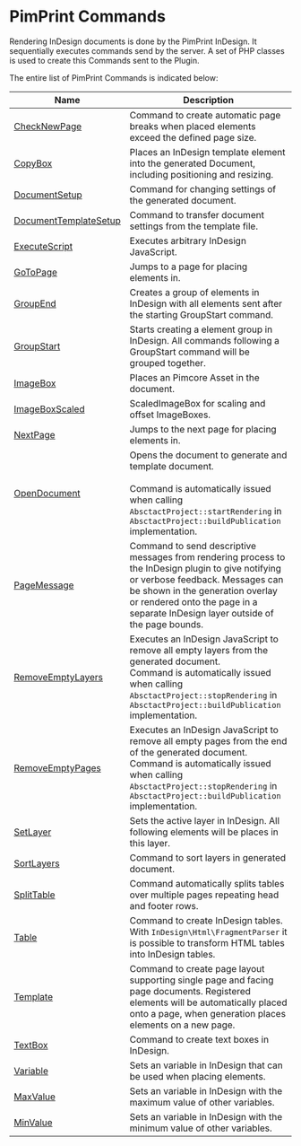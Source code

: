 # PimPrint Commands

Rendering InDesign documents is done by the PimPrint InDesign. It sequentially executes commands send by the server.
A set of PHP classes is used to create this Commands sent to the Plugin.

The entire list of PimPrint Commands is indicated below:

| Name                                                                                                                                       | Description                                                                                                                                                                                                                                                  |
|--------------------------------------------------------------------------------------------------------------------------------------------|--------------------------------------------------------------------------------------------------------------------------------------------------------------------------------------------------------------------------------------------------------------|
| [CheckNewPage](https://github.com/mds-agenturgruppe/pimprint-core-bundle/tree/3.x/src/InDesign/Command/CheckNewPage.php)                   | Command to create automatic page breaks when placed elements exceed the defined page size.                                                                                                                                                                   |
| [CopyBox](https://github.com/mds-agenturgruppe/pimprint-core-bundle/tree/3.x/src/InDesign/Command/CopyBox.php)                             | Places an InDesign template element into the generated Document, including positioning and resizing.                                                                                                                                                         |
| [DocumentSetup](https://github.com/mds-agenturgruppe/pimprint-core-bundle/tree/3.x/src/InDesign/Command/DocumentSetup.php)                 | Command for changing settings of the generated document.                                                                                                                                                                                                     |
| [DocumentTemplateSetup](https://github.com/mds-agenturgruppe/pimprint-core-bundle/tree/3.x/src/InDesign/Command/DocumentTemplateSetup.php) | Command to transfer document settings from the template file.                                                                                                                                                                                                |
| [ExecuteScript](https://github.com/mds-agenturgruppe/pimprint-core-bundle/tree/3.x/src/InDesign/Command/ExecuteScript.php)                 | Executes arbitrary InDesign JavaScript.                                                                                                                                                                                                                      |
| [GoToPage](https://github.com/mds-agenturgruppe/pimprint-core-bundle/tree/3.x/src/InDesign/Command/GoToPage.php)                           | Jumps to a page for placing elements in.                                                                                                                                                                                                                     |
| [GroupEnd](https://github.com/mds-agenturgruppe/pimprint-core-bundle/tree/3.x/src/InDesign/Command/GroupEnd.php)                           | Creates a group of elements in InDesign with all elements sent after the starting GroupStart command.                                                                                                                                                        |
| [GroupStart](https://github.com/mds-agenturgruppe/pimprint-core-bundle/tree/3.x/src/InDesign/Command/GroupStart.php)                       | Starts creating a element group in InDesign. All commands following a GroupStart command will be grouped together.                                                                                                                                           |
| [ImageBox](https://github.com/mds-agenturgruppe/pimprint-core-bundle/tree/3.x/src/InDesign/Command/ImageBox.php)                           | Places an Pimcore Asset in the document.                                                                                                                                                                                                                     |
| [ImageBoxScaled](https://github.com/mds-agenturgruppe/pimprint-core-bundle/tree/3.x/src/InDesign/Command/ImageBoxScaled.php)               | ScaledImageBox for scaling and offset ImageBoxes.                                                                                                                                                                                                            |
| [NextPage](https://github.com/mds-agenturgruppe/pimprint-core-bundle/tree/3.x/src/InDesign/Command/NextPage.php)                           | Jumps to the next page for placing elements in.                                                                                                                                                                                                              |
| [OpenDocument](https://github.com/mds-agenturgruppe/pimprint-core-bundle/tree/3.x/src/InDesign/Command/OpenDocument.php)                   | Opens the document to generate and template document.<br><br>Command is automatically issued when calling `AbsctactProject::startRendering` in `AbsctactProject::buildPublication` implementation.                                                           |
| [PageMessage](https://github.com/mds-agenturgruppe/pimprint-core-bundle/tree/3.x/src/InDesign/Command/PageMessage.php)                     | Command to send descriptive messages from rendering process to the InDesign plugin to give notifying or verbose feedback. Messages can be shown in the generation overlay or rendered onto the page in a separate InDesign layer outside of the page bounds. |
| [RemoveEmptyLayers](https://github.com/mds-agenturgruppe/pimprint-core-bundle/tree/3.x/src/InDesign/Command/RemoveEmptyLayers.php)         | Executes an InDesign JavaScript to remove all empty layers from the generated document.<br>Command is automatically issued when calling `AbsctactProject::stopRendering` in `AbsctactProject::buildPublication` implementation.                              |
| [RemoveEmptyPages](https://github.com/mds-agenturgruppe/pimprint-core-bundle/tree/3.x/src/InDesign/Command/RemoveEmptyPages.php)           | Executes an InDesign JavaScript to remove all empty pages from the end of the generated document.<br>Command is automatically issued when calling `AbsctactProject::stopRendering` in `AbsctactProject::buildPublication` implementation.                    |
| [SetLayer](https://github.com/mds-agenturgruppe/pimprint-core-bundle/tree/3.x/src/InDesign/Command/SetLayer.php)                           | Sets the active layer in InDesign. All following elements will be places in this layer.                                                                                                                                                                      |
| [SortLayers](https://github.com/mds-agenturgruppe/pimprint-core-bundle/tree/3.x/src/InDesign/Command/SortLayers.php)                       | Command to sort layers in generated document.                                                                                                                                                                                                                |
| [SplitTable](https://github.com/mds-agenturgruppe/pimprint-core-bundle/tree/3.x/src/InDesign/Command/SplitTable.php)                       | Command automatically splits tables over multiple pages repeating head and footer rows.                                                                                                                                                                      |
| [Table](https://github.com/mds-agenturgruppe/pimprint-core-bundle/tree/3.x/src/InDesign/Command/Table.php)                                 | Command to create InDesign tables. With `InDesign\Html\FragmentParser` it is possible to transform HTML tables into InDesign tables.                                                                                                                         |
| [Template](https://github.com/mds-agenturgruppe/pimprint-core-bundle/tree/3.x/src/InDesign/Command/Template.php)                           | Command to create page layout supporting single page and facing page documents. Registered elements will be automatically placed onto a page, when generation places elements on a new page.                                                                 |
| [TextBox](https://github.com/mds-agenturgruppe/pimprint-core-bundle/tree/3.x/src/InDesign/Command/TextBox.php)                             | Command to create text boxes in InDesign.                                                                                                                                                                                                                    |
| [Variable](https://github.com/mds-agenturgruppe/pimprint-core-bundle/tree/3.x/src/InDesign/Command/Variable.php)                           | Sets an variable in InDesign that can be used when placing elements.                                                                                                                                                                                         |
| [MaxValue](https://github.com/mds-agenturgruppe/pimprint-core-bundle/tree/3.x/src/InDesign/Command/Variables/MaxValue.php)                 | Sets an variable in InDesign with the maximum value of other variables.                                                                                                                                                                                      |
| [MinValue](https://github.com/mds-agenturgruppe/pimprint-core-bundle/tree/3.x/src/InDesign/Command/Variables/MinValue.php)                 | Sets an variable in InDesign with the minimum value of other variables.                                                                                                                                                                                      |
